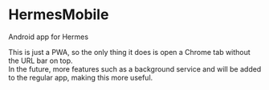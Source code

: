 # HermesMobile
Android app for Hermes

This is just a PWA, so the only thing it does is open a Chrome tab without the URL bar on top.   
In the future, more features such as a background service and will be added to the regular app, making this more useful. 

